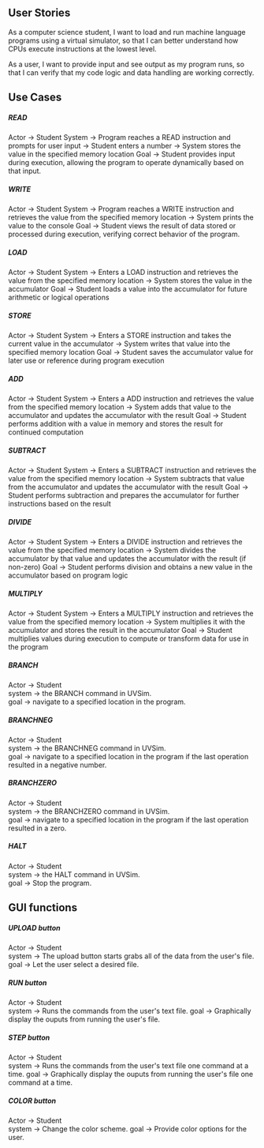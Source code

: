 ## User Stories
As a computer science student, I want to load and run machine language programs using a virtual simulator, so that I can better understand how CPUs execute instructions at the lowest level.

As a user, I want to provide input and see output as my program runs, so that I can verify that my code logic and data handling are working correctly.


## Use Cases

##### READ
Actor → Student
System → Program reaches a READ instruction and prompts for user input → Student enters a number → System stores the value in the specified memory location
Goal → Student provides input during execution, allowing the program to operate dynamically based on that input.

##### WRITE
Actor → Student
System → Program reaches a WRITE instruction and retrieves the value from the specified memory location → System prints the value to the console
Goal → Student views the result of data stored or processed during execution, verifying correct behavior of the program.

##### LOAD
Actor -> Student
System -> Enters a LOAD instruction and retrieves the value from the specified memory location -> System stores the value in the accumulator
Goal -> Student loads a value into the accumulator for future arithmetic or logical operations

##### STORE
Actor -> Student
System -> Enters a STORE instruction and takes the current value in the accumulator -> System writes that value into the specified memory location
Goal -> Student saves the accumulator value for later use or reference during program execution

##### ADD
Actor -> Student
System -> Enters a ADD instruction and retrieves the value from the specified memory location -> System adds that value to the accumulator and updates the accumulator with the result
Goal -> Student performs addition with a value in memory and stores the result for continued computation

##### SUBTRACT
Actor -> Student
System -> Enters a SUBTRACT instruction and retrieves the value from the specified memory location -> System subtracts that value from the accumulator and updates the accumulator with the result
Goal -> Student performs subtraction and prepares the accumulator for further instructions based on the result

##### DIVIDE
Actor -> Student
System -> Enters a DIVIDE instruction and retrieves the value from the specified memory location -> System divides the accumulator by that value and updates the accumulator with the result (if non-zero)
Goal -> Student performs division and obtains a new value in the accumulator based on program logic

##### MULTIPLY
Actor -> Student
System -> Enters a MULTIPLY instruction and retrieves the value from the specified memory location -> System multiplies it with the accumulator and stores the result in the accumulator
Goal -> Student multiplies values during execution to compute or transform data for use in the program

##### BRANCH  
Actor -> Student  
system -> the BRANCH command in UVSim.  
goal -> navigate to a specified location in the program.  
  
##### BRANCHNEG  
Actor -> Student  
system -> the BRANCHNEG command in UVSim.  
goal -> navigate to a specified location in the program if the last operation resulted in a negative number.  
  
##### BRANCHZERO  
Actor -> Student  
system -> the BRANCHZERO command in UVSim.  
goal -> navigate to a specified location in the program if the last operation resulted in a zero.  
  
##### HALT  
Actor -> Student  
system -> the HALT command in UVSim.  
goal -> Stop the program.  


## GUI functions

##### UPLOAD button
Actor -> Student  
system -> The upload button starts grabs all of the data from the user's file.
goal -> Let the user select a desired file.

##### RUN button  
Actor -> Student  
system -> Runs the commands from the user's text file.
goal -> Graphically display the ouputs from running the user's file.

##### STEP button  
Actor -> Student  
system -> Runs the commands from the user's text file one command at a time.
goal -> Graphically display the ouputs from running the user's file one command at a time.

##### COLOR button  
Actor -> Student  
system -> Change the color scheme.
goal -> Provide color options for the user.